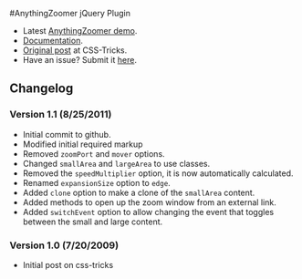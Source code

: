 #AnythingZoomer jQuery Plugin

* Latest [AnythingZoomer demo](http://mottie.github.com/AnythingZoomer/).
* [Documentation](http://mottie.github.com/AnythingZoomer/use.html).
* [Original post](http://css-tricks.com/3075-anythingzoomer-jquery-plugin/) at CSS-Tricks.
* Have an issue? Submit it [here](https://github.com/Mottie/AnythingZoomer/issues).

## Changelog

### Version 1.1 (8/25/2011)
* Initial commit to github.
* Modified initial required markup
* Removed `zoomPort` and `mover` options.
* Changed `smallArea` and `largeArea` to use classes.
* Removed the `speedMultiplier` option, it is now automatically calculated.
* Renamed `expansionSize` option to `edge`.
* Added `clone` option to make a clone of the `smallArea` content.
* Added methods to open up the zoom window from an external link.
* Added `switchEvent` option to allow changing the event that toggles between the small and large content.

### Version 1.0 (7/20/2009)
* Initial post on css-tricks
